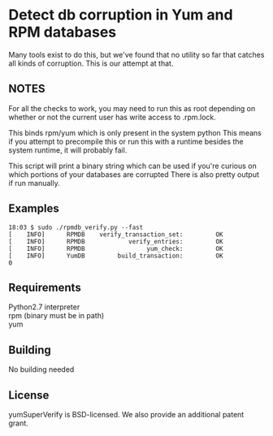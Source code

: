 # Detect db corruption in Yum and RPM databases 

Many tools exist to do this, but we've found that no utility so far that catches all kinds of corruption. This is our attempt at that.

## NOTES
For all the checks to work, you may need to run this as root depending on whether or not the current user has write access to .rpm.lock.

This binds rpm/yum which is only present in the system python
This means if you attempt to precompile this or run this with a runtime
besides the system runtime, it will probably fail.

This script will print a binary string which can be used if you're
curious on which portions of your databases are corrupted
There is also pretty output if run manually.

## Examples
```
18:03 $ sudo ./rpmdb_verify.py --fast  
[    INFO]      RPMDB    verify_transaction_set:         OK  
[    INFO]      RPMDB            verify_entries:         OK  
[    INFO]      RPMDB                 yum_check:         OK  
[    INFO]      YumDB         build_transaction:         OK  
0
```
## Requirements
Python2.7 interpreter  
rpm (binary must be in path)  
yum  

## Building
No building needed

## License
yumSuperVerify is BSD-licensed. We also provide an additional patent grant.

